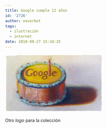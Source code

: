 ```yaml
---
title: Google cumple 12 años
id: '2726'
author: neverbot
tags:
  - ilustración
  - internet
date: 2010-09-27 15:34:25
---
```


[![201009271533.jpg](./google-cumple-12-anos/201009271533.jpg)](http://www.google.es/search?q=Google&ct=googbday10-hp&oi=ddle)

[](http://www.google.es/search?q=Google&ct=googbday10-hp&oi=ddle)Otro _logo_ para la colección